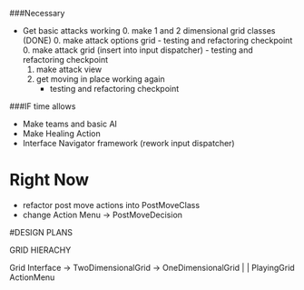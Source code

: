 ###Necessary
* Get basic attacks working
	0. make 1 and 2 dimensional grid classes (DONE) 
	0. make attack options grid
		- testing and refactoring checkpoint
	0. make attack grid (insert into input dispatcher)
		- testing and refactoring checkpoint
	1. make attack view
	2. get moving in place working again
		- testing and refactoring checkpoint

	
###IF time allows
* Make teams and basic AI
* Make Healing Action 
* Interface Navigator framework (rework input dispatcher)


# Right Now
- refactor post move actions into PostMoveClass
- change Action Menu -> PostMoveDecision

#DESIGN PLANS

GRID HIERACHY

Grid Interface -> TwoDimensionalGrid -> OneDimensionalGrid
						| 						|
					PlayingGrid            ActionMenu